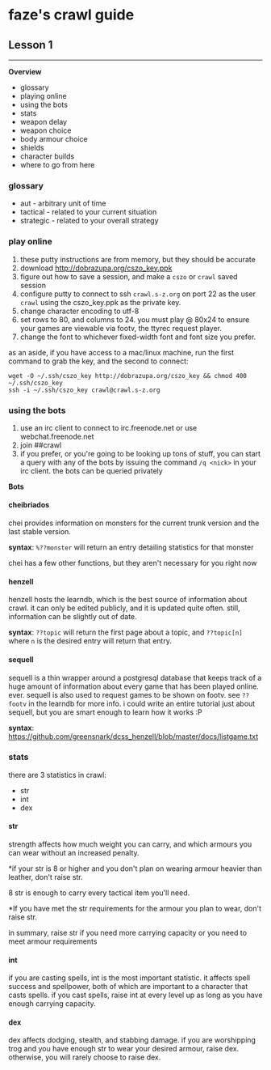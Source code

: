 # faze's crawl guide

## Lesson 1

---

**Overview**

* glossary
* playing online
* using the bots
* stats
* weapon delay
* weapon choice
* body armour choice
* shields
* character builds
* where to go from here

### glossary

* aut - arbitrary unit of time
* tactical - related to your current situation
* strategic - related to your overall strategy

### play online

1. these putty instructions are from memory, but they should be accurate
1. download http://dobrazupa.org/cszo_key.ppk
1. figure out how to save a session, and make a `cszo` or `crawl` saved session
1. configure putty to connect to ssh `crawl.s-z.org` on port 22 as the user
`crawl` using the cszo_key.ppk as the private key.
1. change character encoding to utf-8
1. set rows to 80, and columns to 24. you must play @ 80x24 to ensure your
games are viewable via footv, the ttyrec request player. 
1. change the font to whichever fixed-width font and font size you prefer.

as an aside, if you have access to a mac/linux machine, run the first command to
grab the key, and the second to connect:

    wget -O ~/.ssh/cszo_key http://dobrazupa.org/cszo_key && chmod 400 ~/.ssh/cszo_key
    ssh -i ~/.ssh/cszo_key crawl@crawl.s-z.org

### using the bots

1. use an irc client to connect to irc.freenode.net or use webchat.freenode.net
1. join ##crawl
1. if you prefer, or you're going to be looking up tons of stuff, you can start
a query with any of the bots by issuing the command `/q <nick>` in your irc
client. the bots can be queried privately

**Bots**

#### cheibriados

chei provides information on monsters for the current trunk version and the last
stable version. 

**syntax**: `%??monster` will return an entry detailing statistics for that
monster

chei has a few other functions, but they aren't necessary for you right now

#### henzell

henzell hosts the learndb, which is the best source of information about crawl.
it can only be edited publicly, and it is updated quite often. still,
information can be slightly out of date.

**syntax**: `??topic` will return the first page about a topic, and `??topic[n]`
where `n` is the desired entry will return that entry.

#### sequell

sequell is a thin wrapper around a postgresql database that keeps track of a
huge amount of information about every game that has been played online. ever.
sequell is also used to request games to be shown on footv. see `??footv` in the
learndb for more info. i could write an entire tutorial just about sequell, but
you are smart enough to learn how it works :P

**syntax**:
https://github.com/greensnark/dcss_henzell/blob/master/docs/listgame.txt

### stats

there are 3 statistics in crawl:

* str
* int
* dex

#### str

strength affects how much weight you can carry, and which armours you can wear
without an increased penalty. 

*if your str is 8 or higher and you don't plan on wearing armour heavier than
leather, don't raise str. 

8 str is enough to carry every tactical item you'll need.

*If you have met the str requirements for the armour you plan to wear, don't
raise str. 

in summary, raise str if you need more carrying capacity or you need to meet
armour requirements

#### int

if you are casting spells, int is the most important statistic. it affects spell
success and spellpower, both of which are important to a character that casts
spells.  if you cast spells, raise int at every level up as long as you have
enough carrying capacity.

#### dex

dex affects dodging, stealth, and stabbing damage. if you are worshipping trog
and you have enough str to wear your desired armour, raise dex. otherwise, you
will rarely choose to raise dex.

